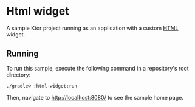 # Html widget

A sample Ktor project running as an application with a custom [HTML](https://ktor.io/docs/html-dsl.html) widget.

## Running

To run this sample, execute the following command in a repository's root directory:

```bash
./gradlew :html-widget:run
```
 
Then, navigate to [http://localhost:8080/](http://localhost:8080/) to see the sample home page. 
